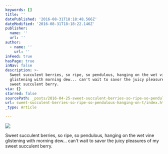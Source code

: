 ```yaml
---
keywords: []
title: ''
datePublished: '2016-08-31T18:18:48.566Z'
dateModified: '2016-08-31T18:18:22.146Z'
publisher:
  name: ''
  url: ''
author:
  - name: ''
    url: ''
inFeed: true
hasPage: true
inNav: false
description: >-
  Sweet succulent berries, so ripe, so pendulous, hanging on the wet vine
  glistening with morning dew... can't wait to savor the juicy pleasures of my
  sweet succulent berry.
via: {}
starred: false
sourcePath: _posts/2016-04-25-sweet-succulent-berries-so-ripe-so-pendulous-hanging-on-t.md
url: sweet-succulent-berries-so-ripe-so-pendulous-hanging-on-t/index.html
_type: Article

---
```

![](https://s3-us-west-2.amazonaws.com/the-grid-img/p/d3d327645677cb071f8f9c1155f24915a1eef9f9.jpg)

Sweet succulent berries, so ripe, so pendulous, hanging on the wet vine glistening with morning dew... can't wait to savor the juicy pleasures of my sweet succulent berry.